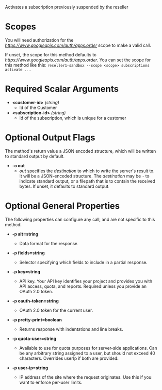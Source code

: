 Activates a subscription previously suspended by the reseller
# Scopes

You will need authorization for the *https://www.googleapis.com/auth/apps.order* scope to make a valid call.

If unset, the scope for this method defaults to *https://www.googleapis.com/auth/apps.order*.
You can set the scope for this method like this: `reseller1-sandbox --scope <scope> subscriptions activate ...`
# Required Scalar Arguments
* **&lt;customer-id&gt;** *(string)*
    - Id of the Customer
* **&lt;subscription-id&gt;** *(string)*
    - Id of the subscription, which is unique for a customer

# Optional Output Flags

The method's return value a JSON encoded structure, which will be written to standard output by default.

* **-o out**
    - *out* specifies the *destination* to which to write the server's result to.
      It will be a JSON-encoded structure.
      The *destination* may be `-` to indicate standard output, or a filepath that is to contain the received bytes.
      If unset, it defaults to standard output.
# Optional General Properties

The following properties can configure any call, and are not specific to this method.

* **-p alt=string**
    - Data format for the response.

* **-p fields=string**
    - Selector specifying which fields to include in a partial response.

* **-p key=string**
    - API key. Your API key identifies your project and provides you with API access, quota, and reports. Required unless you provide an OAuth 2.0 token.

* **-p oauth-token=string**
    - OAuth 2.0 token for the current user.

* **-p pretty-print=boolean**
    - Returns response with indentations and line breaks.

* **-p quota-user=string**
    - Available to use for quota purposes for server-side applications. Can be any arbitrary string assigned to a user, but should not exceed 40 characters. Overrides userIp if both are provided.

* **-p user-ip=string**
    - IP address of the site where the request originates. Use this if you want to enforce per-user limits.
